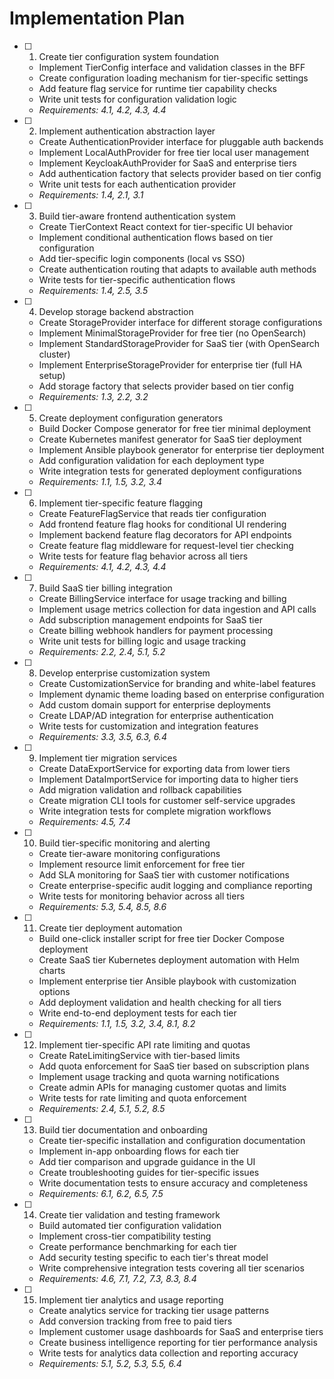 # Implementation Plan

- [ ] 1. Create tier configuration system foundation
  - Implement TierConfig interface and validation classes in the BFF
  - Create configuration loading mechanism for tier-specific settings
  - Add feature flag service for runtime tier capability checks
  - Write unit tests for configuration validation logic
  - _Requirements: 4.1, 4.2, 4.3, 4.4_

- [ ] 2. Implement authentication abstraction layer
  - Create AuthenticationProvider interface for pluggable auth backends
  - Implement LocalAuthProvider for free tier local user management
  - Implement KeycloakAuthProvider for SaaS and enterprise tiers
  - Add authentication factory that selects provider based on tier config
  - Write unit tests for each authentication provider
  - _Requirements: 1.4, 2.1, 3.1_

- [ ] 3. Build tier-aware frontend authentication system
  - Create TierContext React context for tier-specific UI behavior
  - Implement conditional authentication flows based on tier configuration
  - Add tier-specific login components (local vs SSO)
  - Create authentication routing that adapts to available auth methods
  - Write tests for tier-specific authentication flows
  - _Requirements: 1.4, 2.5, 3.5_

- [ ] 4. Develop storage backend abstraction
  - Create StorageProvider interface for different storage configurations
  - Implement MinimalStorageProvider for free tier (no OpenSearch)
  - Implement StandardStorageProvider for SaaS tier (with OpenSearch cluster)
  - Implement EnterpriseStorageProvider for enterprise tier (full HA setup)
  - Add storage factory that selects provider based on tier config
  - _Requirements: 1.3, 2.2, 3.2_

- [ ] 5. Create deployment configuration generators
  - Build Docker Compose generator for free tier minimal deployment
  - Create Kubernetes manifest generator for SaaS tier deployment
  - Implement Ansible playbook generator for enterprise tier deployment
  - Add configuration validation for each deployment type
  - Write integration tests for generated deployment configurations
  - _Requirements: 1.1, 1.5, 3.2, 3.4_

- [ ] 6. Implement tier-specific feature flagging
  - Create FeatureFlagService that reads tier configuration
  - Add frontend feature flag hooks for conditional UI rendering
  - Implement backend feature flag decorators for API endpoints
  - Create feature flag middleware for request-level tier checking
  - Write tests for feature flag behavior across all tiers
  - _Requirements: 4.1, 4.2, 4.3, 4.4_

- [ ] 7. Build SaaS tier billing integration
  - Create BillingService interface for usage tracking and billing
  - Implement usage metrics collection for data ingestion and API calls
  - Add subscription management endpoints for SaaS tier
  - Create billing webhook handlers for payment processing
  - Write unit tests for billing logic and usage tracking
  - _Requirements: 2.2, 2.4, 5.1, 5.2_

- [ ] 8. Develop enterprise customization system
  - Create CustomizationService for branding and white-label features
  - Implement dynamic theme loading based on enterprise configuration
  - Add custom domain support for enterprise deployments
  - Create LDAP/AD integration for enterprise authentication
  - Write tests for customization and integration features
  - _Requirements: 3.3, 3.5, 6.3, 6.4_

- [ ] 9. Implement tier migration services
  - Create DataExportService for exporting data from lower tiers
  - Implement DataImportService for importing data to higher tiers
  - Add migration validation and rollback capabilities
  - Create migration CLI tools for customer self-service upgrades
  - Write integration tests for complete migration workflows
  - _Requirements: 4.5, 7.4_

- [ ] 10. Build tier-specific monitoring and alerting
  - Create tier-aware monitoring configurations
  - Implement resource limit enforcement for free tier
  - Add SLA monitoring for SaaS tier with customer notifications
  - Create enterprise-specific audit logging and compliance reporting
  - Write tests for monitoring behavior across all tiers
  - _Requirements: 5.3, 5.4, 8.5, 8.6_

- [ ] 11. Create tier deployment automation
  - Build one-click installer script for free tier Docker Compose deployment
  - Create SaaS tier Kubernetes deployment automation with Helm charts
  - Implement enterprise tier Ansible playbook with customization options
  - Add deployment validation and health checking for all tiers
  - Write end-to-end deployment tests for each tier
  - _Requirements: 1.1, 1.5, 3.2, 3.4, 8.1, 8.2_

- [ ] 12. Implement tier-specific API rate limiting and quotas
  - Create RateLimitingService with tier-based limits
  - Add quota enforcement for SaaS tier based on subscription plans
  - Implement usage tracking and quota warning notifications
  - Create admin APIs for managing customer quotas and limits
  - Write tests for rate limiting and quota enforcement
  - _Requirements: 2.4, 5.1, 5.2, 8.5_

- [ ] 13. Build tier documentation and onboarding
  - Create tier-specific installation and configuration documentation
  - Implement in-app onboarding flows for each tier
  - Add tier comparison and upgrade guidance in the UI
  - Create troubleshooting guides for tier-specific issues
  - Write documentation tests to ensure accuracy and completeness
  - _Requirements: 6.1, 6.2, 6.5, 7.5_

- [ ] 14. Create tier validation and testing framework
  - Build automated tier configuration validation
  - Implement cross-tier compatibility testing
  - Create performance benchmarking for each tier
  - Add security testing specific to each tier's threat model
  - Write comprehensive integration tests covering all tier scenarios
  - _Requirements: 4.6, 7.1, 7.2, 7.3, 8.3, 8.4_

- [ ] 15. Implement tier analytics and usage reporting
  - Create analytics service for tracking tier usage patterns
  - Add conversion tracking from free to paid tiers
  - Implement customer usage dashboards for SaaS and enterprise tiers
  - Create business intelligence reporting for tier performance analysis
  - Write tests for analytics data collection and reporting accuracy
  - _Requirements: 5.1, 5.2, 5.3, 5.5, 6.4_